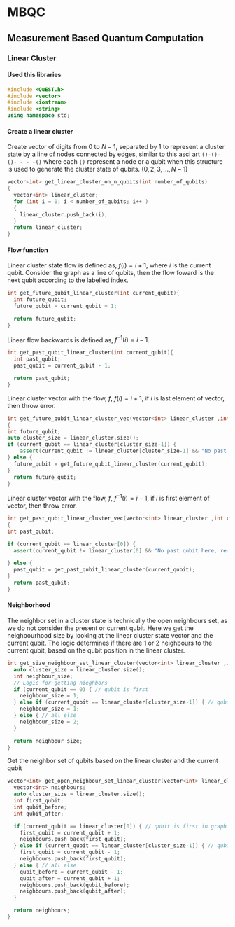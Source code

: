 # MBQC

## Measurement Based Quantum Computation

### Linear Cluster 

#### Used this libraries

```cpp
#include <QuEST.h>
#include <vector>
#include <iostream>
#include <string>
using namespace std;
```

#### Create a linear cluster

Create vector of digits from $0$ to $N-1$, separated by $1$ to represent a cluster state by a line of nodes connected by edges, similar to this asci art `()-()-()- - - -()` where each `()` represent a node or a qubit when this structure is used to generate the cluster state of qubits.  $(0,2,3,...,N-1)$

```cpp
vector<int> get_linear_cluster_on_n_qubits(int number_of_qubits)
{
  vector<int> linear_cluster;
  for (int i = 0; i < number_of_qubits; i++ )
  {
    linear_cluster.push_back(i);  
  }
  return linear_cluster;
}
```

#### Flow function

Linear cluster state flow is defined as, $f(i) = i + 1$, where $i$ is the current qubit. Consider the graph as a line of qubits, then the flow foward is the next qubit according to the labelled index.

```cpp
int get_future_qubit_linear_cluster(int current_qubit){
  int future_qubit;
  future_qubit = current_qubit + 1;

  return future_qubit;
}
```

Linear flow backwards is defined as, $f^{-1}(i) = i - 1$.

```cpp
int get_past_qubit_linear_cluster(int current_qubit){
  int past_qubit;
  past_qubit = current_qubit - 1;

  return past_qubit;
}
```

Linear cluster vector with the flow, $f$, $f(i) = i + 1$, if $i$ is last element of vector, then throw error.

```cpp
int get_future_qubit_linear_cluster_vec(vector<int> linear_cluster ,int current_qubit)
{
int future_qubit;
auto cluster_size = linear_cluster.size();
if (current_qubit == linear_cluster[cluster_size-1]) {
    assert(current_qubit != linear_cluster[cluster_size-1] && "No past qubit here, re-check your program");
} else {
  future_qubit = get_future_qubit_linear_cluster(current_qubit);
}
  return future_qubit;
}
```

 Linear cluster vector with the flow, $f$, $f^{-1}(i) = i - 1$, if $i$ is first element of vector, then throw error.

```cpp
int get_past_qubit_linear_cluster_vec(vector<int> linear_cluster ,int current_qubit)
{
int past_qubit;

if (current_qubit == linear_cluster[0]) {
  assert(current_qubit != linear_cluster[0] && "No past qubit here, re-check your program");

} else {
  past_qubit = get_past_qubit_linear_cluster(current_qubit);
}
  return past_qubit;
}
```

#### Neighborhood

The neighbor set in a cluster state is technically the open neighbours set, as we do not consider the present or current qubit. Here we get the neighbourhood size by looking at the linear cluster state vector and the current qubit. The logic determines if there are $1$ or $2$ neighbours to the current qubit, based on the qubit position in the linear cluster.

```cpp
int get_size_neighbour_set_linear_cluster(vector<int> linear_cluster ,int current_qubit){
  auto cluster_size = linear_cluster.size();
  int neighbour_size;
  // Logic for getting nieghbors
  if (current_qubit == 0) { // qubit is first
    neighbour_size = 1;
  } else if (current_qubit == linear_cluster[cluster_size-1]) { // qubit is last
    neighbour_size = 1;
  } else { // all else
    neighbour_size = 2;
  }

  return neighbour_size;
}
```

Get the neighbor set of qubits based on the linear cluster and the current qubit

```cpp
vector<int> get_open_neighbour_set_linear_cluster(vector<int> linear_cluster ,int current_qubit){
  vector<int> neighbours;
  auto cluster_size = linear_cluster.size();
  int first_qubit;
  int qubit_before;
  int qubit_after;

  if (current_qubit == linear_cluster[0]) { // qubit is first in graph
    first_qubit = current_qubit + 1;
    neighbours.push_back(first_qubit);
  } else if (current_qubit == linear_cluster[cluster_size-1]) { // qubit is last in graph
    first_qubit = current_qubit - 1;
    neighbours.push_back(first_qubit);
  } else { // all else
    qubit_before = current_qubit - 1;
    qubit_after = current_qubit + 1;
    neighbours.push_back(qubit_before);
    neighbours.push_back(qubit_after);
  }

  return neighbours;
}
```






